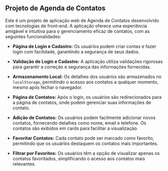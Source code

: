 ## Projeto de Agenda de Contatos

Este é um projeto de aplicação web de Agenda de Contatos desenvolvido com tecnologias de front-end. A aplicação oferece uma experiência amigável e intuitiva para o gerenciamento eficaz de contatos, com as seguintes funcionalidades:

- **Página de Login e Cadastro:** Os usuários podem criar contas e fazer login com facilidade, garantindo a segurança de seus dados.

- **Validação de Login e Cadastro:** A aplicação utiliza validações rigorosas para garantir a correção e segurança das informações fornecidas.

- **Armazenamento Local:** Os detalhes dos usuários são armazenados no `localStorage`, permitindo o acesso aos contatos a qualquer momento, mesmo após fechar o navegador.

- **Página de Contatos:** Após o login, os usuários são redirecionados para a página de contatos, onde podem gerenciar suas informações de contato.

- **Adição de Contatos:** Os usuários podem facilmente adicionar novos contatos, fornecendo detalhes como nome, email e telefone. Os contatos são exibidos em cards para facilitar a visualização.

- **Favoritar Contatos:** Cada contato pode ser marcado como favorito, permitindo que os usuários destaquem os contatos mais importantes.

- **Filtrar por Favoritos:** Os usuários têm a opção de visualizar apenas os contatos favoritados, simplificando o acesso aos contatos mais relevantes.
